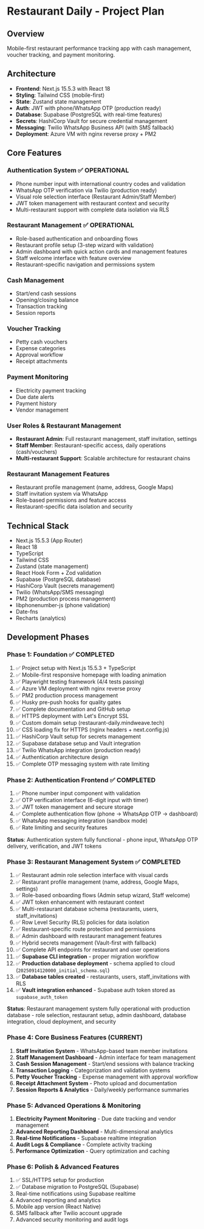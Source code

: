 # Restaurant Daily - Project Plan

## Overview
Mobile-first restaurant performance tracking app with cash management, voucher tracking, and payment monitoring.

## Architecture
- **Frontend**: Next.js 15.5.3 with React 18
- **Styling**: Tailwind CSS (mobile-first)
- **State**: Zustand state management
- **Auth**: JWT with phone/WhatsApp OTP (production ready)
- **Database**: Supabase (PostgreSQL with real-time features)
- **Secrets**: HashiCorp Vault for secure credential management
- **Messaging**: Twilio WhatsApp Business API (with SMS fallback)
- **Deployment**: Azure VM with nginx reverse proxy + PM2

## Core Features

### Authentication System ✅ OPERATIONAL
- Phone number input with international country codes and validation
- WhatsApp OTP verification via Twilio (production ready)
- Visual role selection interface (Restaurant Admin/Staff Member)
- JWT token management with restaurant context and security
- Multi-restaurant support with complete data isolation via RLS

### Restaurant Management ✅ OPERATIONAL
- Role-based authentication and onboarding flows
- Restaurant profile setup (3-step wizard with validation)
- Admin dashboard with quick action cards and management features
- Staff welcome interface with feature overview
- Restaurant-specific navigation and permissions system

### Cash Management
- Start/end cash sessions
- Opening/closing balance
- Transaction tracking
- Session reports

### Voucher Tracking
- Petty cash vouchers
- Expense categories
- Approval workflow
- Receipt attachments

### Payment Monitoring
- Electricity payment tracking
- Due date alerts
- Payment history
- Vendor management

### User Roles & Restaurant Management
- **Restaurant Admin**: Full restaurant management, staff invitation, settings
- **Staff Member**: Restaurant-specific access, daily operations (cash/vouchers)
- **Multi-restaurant Support**: Scalable architecture for restaurant chains

### Restaurant Management Features
- Restaurant profile management (name, address, Google Maps)
- Staff invitation system via WhatsApp
- Role-based permissions and feature access
- Restaurant-specific data isolation and security

## Technical Stack
- Next.js 15.5.3 (App Router)
- React 18
- TypeScript
- Tailwind CSS
- Zustand (state management)
- React Hook Form + Zod validation
- Supabase (PostgreSQL database)
- HashiCorp Vault (secrets management)
- Twilio (WhatsApp/SMS messaging)
- PM2 (production process management)
- libphonenumber-js (phone validation)
- Date-fns
- Recharts (analytics)

## Development Phases

### Phase 1: Foundation ✅ COMPLETED
1. ✅ Project setup with Next.js 15.5.3 + TypeScript
2. ✅ Mobile-first responsive homepage with loading animation
3. ✅ Playwright testing framework (4/4 tests passing)
4. ✅ Azure VM deployment with nginx reverse proxy
5. ✅ PM2 production process management
6. ✅ Husky pre-push hooks for quality gates
7. ✅ Complete documentation and GitHub setup
8. ✅ HTTPS deployment with Let's Encrypt SSL
9. ✅ Custom domain setup (restaurant-daily.mindweave.tech)
10. ✅ CSS loading fix for HTTPS (nginx headers + next.config.js)
11. ✅ HashiCorp Vault setup for secrets management
12. ✅ Supabase database setup and Vault integration
13. ✅ Twilio WhatsApp integration (production ready)
14. ✅ Authentication architecture design
15. ✅ Complete OTP messaging system with rate limiting

### Phase 2: Authentication Frontend ✅ COMPLETED
1. ✅ Phone number input component with validation
2. ✅ OTP verification interface (6-digit input with timer)
3. ✅ JWT token management and secure storage
4. ✅ Complete authentication flow (phone → WhatsApp OTP → dashboard)
5. ✅ WhatsApp messaging integration (sandbox mode)
6. ✅ Rate limiting and security features

**Status**: Authentication system fully functional - phone input, WhatsApp OTP delivery, verification, and JWT tokens

### Phase 3: Restaurant Management System ✅ COMPLETED
1. ✅ Restaurant admin role selection interface with visual cards
2. ✅ Restaurant profile management (name, address, Google Maps, settings)
3. ✅ Role-based onboarding flows (Admin setup wizard, Staff welcome)
4. ✅ JWT token enhancement with restaurant context
5. ✅ Multi-restaurant database schema (restaurants, users, staff_invitations)
6. ✅ Row Level Security (RLS) policies for data isolation
7. ✅ Restaurant-specific route protection and permissions
8. ✅ Admin dashboard with restaurant management features
9. ✅ Hybrid secrets management (Vault-first with fallback)
10. ✅ Complete API endpoints for restaurant and user operations
11. ✅ **Supabase CLI integration** - proper migration workflow
12. ✅ **Production database deployment** - schema applied to cloud (`20250914120000_initial_schema.sql`)
13. ✅ **Database tables created** - restaurants, users, staff_invitations with RLS
14. ✅ **Vault integration enhanced** - Supabase auth token stored as `supabase_auth_token`

**Status**: Restaurant management system fully operational with production database - role selection, restaurant setup, admin dashboard, database integration, cloud deployment, and security

### Phase 4: Core Business Features (CURRENT)
1. **Staff Invitation System** - WhatsApp-based team member invitations
2. **Staff Management Dashboard** - Admin interface for team management
3. **Cash Session Management** - Start/end sessions with balance tracking
4. **Transaction Logging** - Categorization and validation systems
5. **Petty Voucher Tracking** - Expense management with approval workflow
6. **Receipt Attachment System** - Photo upload and documentation
7. **Session Reports & Analytics** - Daily/weekly performance summaries

### Phase 5: Advanced Operations & Monitoring
1. **Electricity Payment Monitoring** - Due date tracking and vendor management
2. **Advanced Reporting Dashboard** - Multi-dimensional analytics
3. **Real-time Notifications** - Supabase realtime integration
4. **Audit Logs & Compliance** - Complete activity tracking
5. **Performance Optimization** - Query optimization and caching

### Phase 6: Polish & Advanced Features
1. ✅ SSL/HTTPS setup for production
2. ✅ Database migration to PostgreSQL (Supabase)
3. Real-time notifications using Supabase realtime
4. Advanced reporting and analytics
5. Mobile app version (React Native)
6. SMS fallback after Twilio account upgrade
7. Advanced security monitoring and audit logs